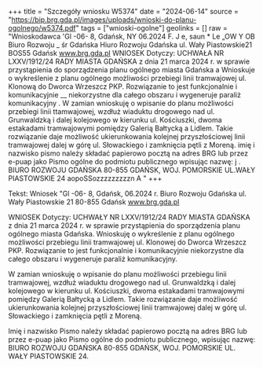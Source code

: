 +++
title = "Szczegóły wniosku W5374"
date = "2024-06-14"
source = "https://bip.brg.gda.pl/images/uploads/wnioski-do-planu-ogolnego/w5374.pdf"
tags = ["wnioski-ogolne"]
geolinks = []
raw = "Wnioskodawca 'Gl -06- 8, Gdańsk, NY 06.2024 F. J e,  saun * Le „OW Y OB Biuro Rozwoju _ śr Gdańska Hiuro Rozwoju Gdańska ul. Wały Piastowskie21 BOS55 Gdańsk www.brg.gda.pl WNIOSEK Dotyczy: UCHWAŁA NR LXXV/1912/24 RADY MIASTA GDAŃSKA z dnia 21 marca 2024 r. w sprawie przystąpienia do sporządzenia planu ogólnego miasta Gdańska a Wnioskuje o wykreślenie z planu ogólnego możliwości przebiegi linii tramwajowej ul. Klonową do Dworca Wrzeszcz PKP. Rozwiązanie to jest funkcjonalnie i komunikacyjnie __ niekorzystne dla całego obszaru i wygeneruje paraliż komunikacyjny . W zamian wnioskuję o wpisanie do planu możliwości przebiegi linii ttamwajowej, wzdłuż wiaduktu drogowego nad ul. Grunwaldzką i dalej kolejowego w kierunku ul. Kościuszki, dwoma estakadami tramwajowymi pomiędzy Galerią Bałtycką a Lidlem. Takie rozwiązanie daje możliwość ukierunkowania kolejnej przyszłościowej linii tramwajowej dalej w górę ul. Słowackiego i zamknięcia pętli z Moreną. imię i nazwisko pismo należy składać papierowo pocztą na adres BRG lub przez e-puap jako Pismo ogólne do podmiotu publicznego wpisując nazwę: j . BIURO ROZWOJU GDAŃSKA 80-855 GDAŃSK, WOJ. POMORSKIE UL.WAŁY PIASTOWSKIE 24 aopoSSozzzzzzzzzn A "
+++

Tekst: Wniosek "Gl -06- 8, Gdańsk, 06.2024 r.
Biuro Rozwoju Gdańska
ul. Wały Piastowskie 21
80-855 Gdańsk
www.brg.gda.pl

WNIOSEK
Dotyczy: UCHWAŁY NR LXXV/1912/24 RADY MIASTA GDAŃSKA z dnia 21 marca 2024 r.
w sprawie przystąpienia do sporządzenia planu ogólnego miasta Gdańska.
Wnioskuję o wykreślenie z planu ogólnego możliwości przebiegu linii tramwajowej ul. Klonowej do Dworca Wrzeszcz PKP. Rozwiązanie to jest funkcjonalnie i komunikacyjnie niekorzystne dla całego obszaru i wygeneruje paraliż komunikacyjny.

W zamian wnioskuję o wpisanie do planu możliwości przebiegu linii tramwajowej, wzdłuż wiaduktu drogowego nad ul. Grunwaldzką i dalej kolejowego w kierunku ul. Kościuszki, dwoma estakadami tramwajowymi pomiędzy Galerią Bałtycką a Lidlem. Takie rozwiązanie daje możliwość ukierunkowania kolejnej przyszłościowej linii tramwajowej dalej w górę ul. Słowackiego i zamknięcia pętli z Moreną.

Imię i nazwisko
Pismo należy składać papierowo pocztą na adres BRG lub przez e-puap jako Pismo ogólne do podmiotu publicznego, wpisując nazwę: BIURO ROZWOJU GDAŃSKA 80-855 GDAŃSK, WOJ. POMORSKIE UL. WAŁY PIASTOWSKIE 24.


